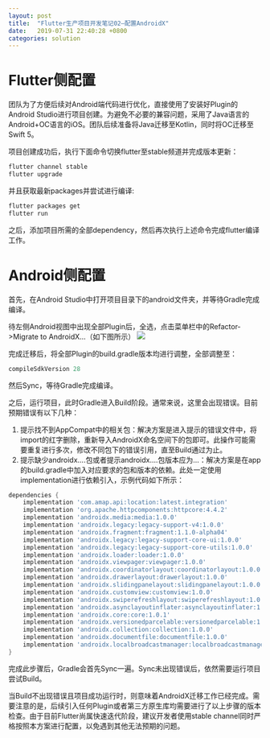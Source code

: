 ```yaml
---
layout: post
title:  "Flutter生产项目开发笔记02—配置AndroidX"
date:   2019-07-31 22:40:28 +0800
categories: solution
---
```

# Flutter侧配置
团队为了方便后续对Android端代码进行优化，直接使用了安装好Plugin的Android Studio进行项目创建。为避免不必要的兼容问题，采用了Java语言的Android+OC语言的iOS。团队后续准备将Java迁移至Kotlin，同时将OC迁移至Swift 5。

项目创建成功后，执行下面命令切换flutter至stable频道并完成版本更新：

```bash
flutter channel stable
flutter upgrade
```

并且获取最新packages并尝试进行编译:

```bash
flutter packages get
flutter run
```

之后，添加项目所需的全部dependency，然后再次执行上述命令完成flutter编译工作。

# Android侧配置
首先，在Android Studio中打开项目目录下的android文件夹，并等待Gradle完成编译。

待左侧Android视图中出现全部Plugin后，全选，点击菜单栏中的Refactor->Migrate to AndroidX...（如下图所示）
![](https://blog.morningstarwang.com/wp-content/uploads/2019/07/BD6C7B8F-7141-42C2-9684-F65E36DEDC08.jpg)

完成迁移后，将全部Plugin的build.gradle版本均进行调整，全部调整至：

```gradle
compileSdkVersion 28
```

然后Sync，等待Gradle完成编译。

之后，运行项目，此时Gradle进入Build阶段。通常来说，这里会出现错误。目前预期错误有以下几种：
1. 提示找不到AppCompat中的相关包：解决方案是进入提示的错误文件中，将import的红字删除，重新导入AndroidX命名空间下的包即可。此操作可能需要重复进行多次，修改不同包下的错误引用，直至Build通过为止。
2. 提示缺少androidx....包或者提示androidx....包版本应为...：解决方案是在app的build.gradle中加入对应要求的包和版本的依赖。此处一定使用implementation进行依赖引入，示例代码如下所示：

```gradle
dependencies {
    implementation 'com.amap.api:location:latest.integration'
    implementation 'org.apache.httpcomponents:httpcore:4.4.2'
    implementation 'androidx.media:media:1.0.0'
    implementation 'androidx.legacy:legacy-support-v4:1.0.0'
    implementation 'androidx.fragment:fragment:1.1.0-alpha04'
    implementation 'androidx.legacy:legacy-support-core-ui:1.0.0'
    implementation 'androidx.legacy:legacy-support-core-utils:1.0.0'
    implementation 'androidx.loader:loader:1.0.0'
    implementation 'androidx.viewpager:viewpager:1.0.0'
    implementation 'androidx.coordinatorlayout:coordinatorlayout:1.0.0'
    implementation 'androidx.drawerlayout:drawerlayout:1.0.0'
    implementation 'androidx.slidingpanelayout:slidingpanelayout:1.0.0'
    implementation 'androidx.customview:customview:1.0.0'
    implementation 'androidx.swiperefreshlayout:swiperefreshlayout:1.0.0'
    implementation 'androidx.asynclayoutinflater:asynclayoutinflater:1.0.0'
    implementation 'androidx.core:core:1.0.1'
    implementation 'androidx.versionedparcelable:versionedparcelable:1.1.0-alpha01'
    implementation 'androidx.collection:collection:1.0.0'
    implementation 'androidx.documentfile:documentfile:1.0.0'
    implementation 'androidx.localbroadcastmanager:localbroadcastmanager
}
```

完成此步骤后，Gradle会首先Sync一遍。Sync未出现错误后，依然需要运行项目尝试Build。

当Build不出现错误且项目成功运行时，则意味着AndroidX迁移工作已经完成。需要注意的是，后续引入任何Plugin或者第三方原生库均需要进行了以上步骤的版本检查。由于目前Flutter尚属快速迭代阶段，建议开发者使用stable channel同时严格按照本方案进行配置，以免遇到其他无法预期的问题。
